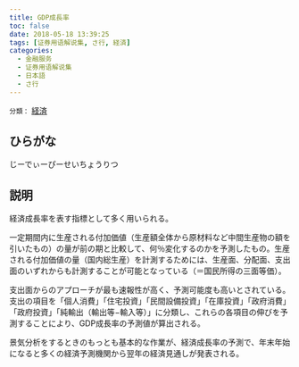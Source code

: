 ```yaml
---
title: GDP成長率
toc: false
date: 2018-05-18 13:39:25
tags: [证券用语解说集, さ行, 経済]
categories:
  - 金融服务
  - 证券用语解说集
  - 日本語
  - さ行
---
```


`分類：` [経済](/tags/経済/)

## ひらがな

じーでぃーぴーせいちょうりつ

## 説明

経済成長率を表す指標として多く用いられる。

一定期間内に生産される付加価値（生産額全体から原材料など中間生産物の額を引いたもの）の量が前の期と比較して、何％変化するのかを予測したもの。生産される付加価値の量（国内総生産）を計測するためには、生産面、分配面、支出面のいずれからも計測することが可能となっている（＝国民所得の三面等価）。

支出面からのアプローチが最も速報性が高く、予測可能度も高いとされている。支出の項目を「個人消費」「住宅投資」「民間設備投資」「在庫投資」「政府消費」「政府投資」「純輸出（輸出等−輸入等）」に分類し、これらの各項目の伸びを予測することにより、GDP成長率の予測値が算出される。

景気分析をするときのもっとも基本的な作業が、経済成長率の予測で、年末年始になると多くの経済予測機関から翌年の経済見通しが発表される。
